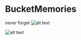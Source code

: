# BucketMemories

never forget
![alt text](https://i.imgur.com/YhtoV5m.png)

![alt text](https://i.imgur.com/BJki3jD.png)